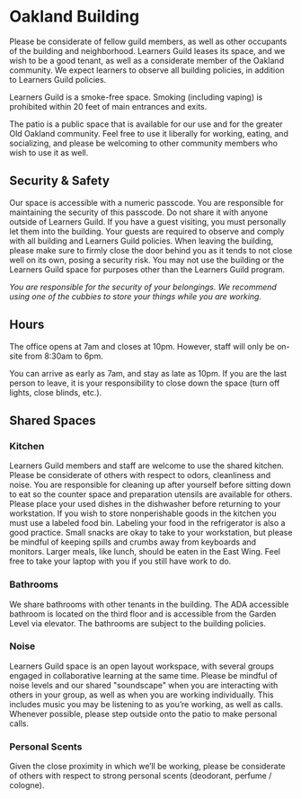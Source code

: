 # Oakland Building

Please be considerate of fellow guild members, as well as other occupants of the building and neighborhood. Learners Guild leases its space, and we wish to be a good tenant, as well as a considerate member of the Oakland community. We expect learners to observe all building policies, in addition to Learners Guild policies.

Learners Guild is a smoke-free space. Smoking (including vaping) is prohibited within 20 feet of main entrances and exits.

The patio is a public space that is available for our use and for the greater Old Oakland community. Feel free to use it liberally for working, eating, and socializing, and please be welcoming to other community members who wish to use it as well.

## Security & Safety

Our space is accessible with a numeric passcode. You are responsible for maintaining the security of this passcode. Do not share it with anyone outside of Learners Guild. If you have a guest visiting, you must personally let them into the building. Your guests are required to observe and comply with all building and Learners Guild policies. When leaving the building, please make sure to firmly close the door behind you as it tends to not close well on its own, posing a security risk. You may not use the building or the Learners Guild space for purposes other than the Learners Guild program.

_You are responsible for the security of your belongings. We recommend using one of the cubbies to store your things while you are working._

## Hours

The office opens at 7am and closes at 10pm. However, staff will only be on-site from 8:30am to 6pm.

You can arrive as early as 7am, and stay as late as 10pm. If you are the last person to leave, it is your responsibility to close down the space (turn off lights, close blinds, etc.).

## Shared Spaces

### Kitchen

Learners Guild members and staff are welcome to use the shared kitchen. Please be considerate of others with respect to odors, cleanliness and noise. You are responsible for cleaning up after yourself before sitting down to eat so the counter space and preparation utensils are available for others. Please place your used dishes in the dishwasher before returning to your workstation. If you wish to store nonperishable goods in the kitchen you must use a labeled food bin. Labeling your food in the refrigerator is also a good practice. Small snacks are okay to take to your workstation, but please be mindful of keeping spills and crumbs away from keyboards and monitors. Larger meals, like lunch, should be eaten in the East Wing. Feel free to take your laptop with you if you still have work to do.

### Bathrooms

We share bathrooms with other tenants in the building. The ADA accessible bathroom is located on the third floor and is accessible from the Garden Level via elevator. The bathrooms are subject to the building policies.

### Noise

Learners Guild space is an open layout workspace, with several groups engaged in collaborative learning at the same time. Please be mindful of noise levels and our shared "soundscape" when you are interacting with others in your group, as well as when you are working individually. This includes music you may be listening to as you’re working, as well as calls. Whenever possible, please step outside onto the patio to make personal calls.

### Personal Scents

Given the close proximity in which we’ll be working, please be considerate of others with respect to strong personal scents (deodorant, perfume / cologne).
